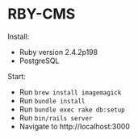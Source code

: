 # RBY-CMS

Install:
* Ruby version 2.4.2p198
* PostgreSQL

Start:
* Run `brew install imagemagick`
* Run `bundle install`
* Run `bundle exec rake db:setup`
* Run `bin/rails server`
* Navigate to http://localhost:3000
